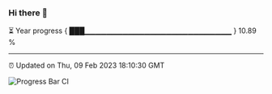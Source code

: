 ### Hi there 👋

⏳ Year progress { ███▁▁▁▁▁▁▁▁▁▁▁▁▁▁▁▁▁▁▁▁▁▁▁▁▁▁▁ } 10.89 %

---

⏰ Updated on Thu, 09 Feb 2023 18:10:30 GMT

![Progress Bar CI](https://github.com/Shyam-Makwana/GitHub-Actions-Demo/workflows/Progress%20Bar%20CI/badge.svg)
